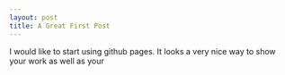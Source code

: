 ```yaml
---
layout: post
title: A Great First Post
---
```


I would like to start using github pages. It looks a very nice way to show your work as well as your
